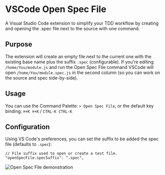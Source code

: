 # VSCode Open Spec File

A Visual Studio Code extension to simplify your TDD workflow by creating and opening the .spec file next to the source with one command.

## Purpose

The extension will create an empty file next to the current one with the existing base name plus the suffix `.spec` (configurable). If you're editing `/home/You/module.js` and run the Open Spec File command VSCode will open `/home/You/module.spec.js` in the second column (so you can work on the source and spec side-by-side).

## Usage

You can use the Command Palette: `> Open Spec File`, or the default key binding: `⌘+K ⌘+K` / `CTRL-K CTRL-K`

## Configuration

Using VS Code's preferences, you can set the suffix to be added the spec file (defaults to `.spec`): 

```
// File suffix used to open or create a test file.
"openSpecFile.specSuffix": ".spec",
```

![Open Spec File demonstration](https://i.imgur.com/K8ju9Oe.gif)